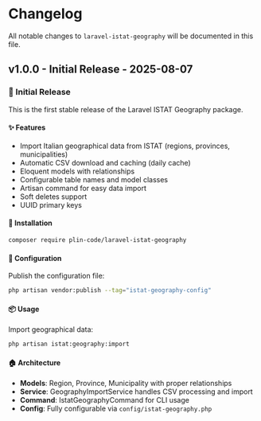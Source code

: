 # Changelog

All notable changes to `laravel-istat-geography` will be documented in this file.

## v1.0.0 - Initial Release - 2025-08-07

### 🎉 Initial Release

This is the first stable release of the Laravel ISTAT Geography package.

#### ✨ Features

- Import Italian geographical data from ISTAT (regions, provinces, municipalities)
- Automatic CSV download and caching (daily cache)
- Eloquent models with relationships
- Configurable table names and model classes
- Artisan command for easy data import
- Soft deletes support
- UUID primary keys

#### 🚀 Installation

```bash
composer require plin-code/laravel-istat-geography

```
#### 🔧 Configuration

Publish the configuration file:

```bash
php artisan vendor:publish --tag="istat-geography-config"

```
#### 📦 Usage

Import geographical data:

```bash
php artisan istat:geography:import

```
#### 🏠 Architecture

- **Models**: Region, Province, Municipality with proper relationships
- **Service**: GeographyImportService handles CSV processing and import
- **Command**: IstatGeographyCommand for CLI usage
- **Config**: Fully configurable via `config/istat-geography.php`
